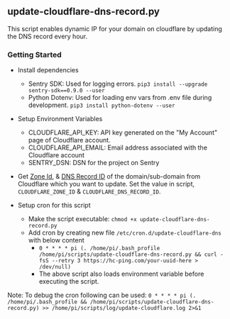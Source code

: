 ## update-cloudflare-dns-record.py

This script enables dynamic IP for your domain on cloudflare by updating the DNS record every hour.

### Getting Started

* Install dependencies
  * Sentry SDK: Used for logging errors. `pip3 install --upgrade sentry-sdk==0.9.0 --user`
  * Python Dotenv: Used for loading env vars from .env file during development. `pip3 install python-dotenv --user`

* Setup Environment Variables
  * CLOUDFLARE_API_KEY: API key generated on the "My Account" page of Cloudflare account.
  * CLOUDFLARE_API_EMAIL: Email address associated with the Cloudflare account
  * SENTRY_DSN: DSN for the project on Sentry

* Get [Zone Id](https://api.cloudflare.com/#zone-list-zones), & [DNS Record ID](https://api.cloudflare.com/#dns-records-for-a-zone-list-dns-records) of the domain/sub-domain from Cloudflare which you want to update. Set the value in script, `CLOUDFLARE_ZONE_ID` & `CLOUDFLARE_DNS_RECORD_ID`.

* Setup cron for this script
  * Make the script executable: `chmod +x update-cloudflare-dns-record.py`
  * Add cron by creating new file `/etc/cron.d/update-cloudflare-dns` with below content
    * `0 * * * * pi (. /home/pi/.bash_profile /home/pi/scripts/update-cloudflare-dns-record.py && curl -fsS --retry 3 https://hc-ping.com/your-uuid-here > /dev/null)`
    * The above script also loads environment variable before executing the script.


Note: To debug the cron following can be used:
`0 * * * * pi (. /home/pi/.bash_profile && /home/pi/scripts/update-cloudflare-dns-record.py) >> /home/pi/scripts/log/update-cloudflare.log 2>&1`